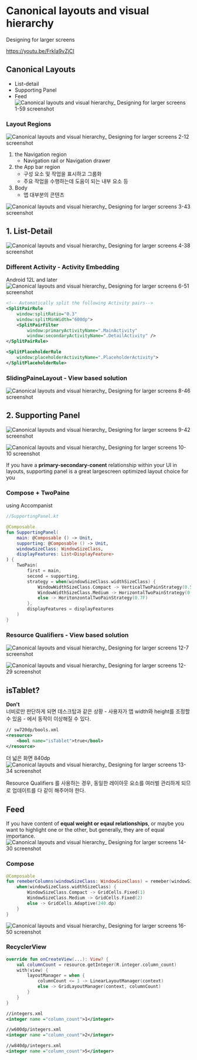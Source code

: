 # Canonical layouts and visual hierarchy
Designing for larger screens 

https://youtu.be/FrkIa9vZjCI

## Canonical Layouts
- List-detail
- Supporting Panel
- Feed
![Canonical layouts and visual hierarchy_ Designing for larger screens 1-59 screenshot](https://user-images.githubusercontent.com/360685/206890213-3864990a-1691-4fcc-83e2-ef659ee20f3c.png)

### Layout Regions
![Canonical layouts and visual hierarchy_ Designing for larger screens 2-12 screenshot](https://user-images.githubusercontent.com/360685/206890285-e088e219-6a73-464e-8ac4-16dca28e461a.png)
1. the Navigation region
    - Navigation rail or Navigation drawer
2. the App bar region
    - 구성 요소 및 작업을 표시하고 그룹화 
    - 주요 작업을 수행하는데 도움이 되는 내부 요소 등 
3. Body 
    - 앱 대부분의 콘텐츠 

![Canonical layouts and visual hierarchy_ Designing for larger screens 3-43 screenshot](https://user-images.githubusercontent.com/360685/206890443-27645d15-63af-495c-930b-ab1435f87c20.png)

## 1. List-Detail
![Canonical layouts and visual hierarchy_ Designing for larger screens 4-38 screenshot](https://user-images.githubusercontent.com/360685/206890498-d1180cda-cea6-4b99-8c98-8be8382898f3.png)

### Different Activity - Activity Embedding
Android 12L and later 
![Canonical layouts and visual hierarchy_ Designing for larger screens 6-51 screenshot](https://user-images.githubusercontent.com/360685/206890679-9364aacd-d50b-4d73-9ed4-10c7a3ea7c4f.png)

```xml
<!-- Automatically split the following Activity pairs-->
<SplitPairRule
    window:splitRatio="0.3"
    window:splitMinWidth="600dp">
    <SplitPairFilter
        window:primaryActivityName=".MainActivity"
        window:secondaryActivityName=".DetailActivity" />
</SplitPairRule>

<SplitPlaceholderRule
    window:placeholderActivityName=".PlaceholderActivity">
</SplitPlaceholderRule>    
```

### SlidingPaineLayout - View based solution
![Canonical layouts and visual hierarchy_ Designing for larger screens 8-46 screenshot](https://user-images.githubusercontent.com/360685/206891001-44384476-ec47-4566-a6ec-819e21bd117f.png)

## 2. Supporting Panel
![Canonical layouts and visual hierarchy_ Designing for larger screens 9-42 screenshot](https://user-images.githubusercontent.com/360685/206891101-fa9771ae-0171-48d4-a6a7-d8fb9a0fe3ea.png)

![Canonical layouts and visual hierarchy_ Designing for larger screens 10-10 screenshot](https://user-images.githubusercontent.com/360685/206891184-a68faa1c-d381-4ecc-89c6-60906c513c46.png)

If you have a **primary-secondary-conent** relationship within your UI in layouts, supporting panel is a great largescreen optimized layout choice for you 


### Compose + TwoPaine
using Accompanist
```kotlin
//SupportingPanel.kt

@Composable
fun SupportingPanel(
    main: @Composable () -> Unit,
    supporting: @Composable () -> Unit, 
    windowSizeClass: WindowSizeClass,
    displayFeatures: List<DisplayFeature>
) {
    TwoPain(
        first = main,
        second = supporting, 
        strategy = when(windowSizeClass.widthSizeClass) {
            WindowWidthSizeClass.Compact -> VerticalTwoPainStrategy(0.5F)
            WindowWidthSizeClass.Medium -> HorizontalTwoPainStrategy(0.5F)
            else -> HoritonzontalTwoPainStrategy(0.7F)
        },
        displayFeatures = displayFeatures
    )
}

```

### Resource Qualifiers - View based solution 
![Canonical layouts and visual hierarchy_ Designing for larger screens 12-7 screenshot](https://user-images.githubusercontent.com/360685/206891560-7fc37168-4709-443f-a751-1b2df668f8e1.png)

![Canonical layouts and visual hierarchy_ Designing for larger screens 12-29 screenshot](https://user-images.githubusercontent.com/360685/206892559-3eb32fcb-29e0-4c44-a8c1-f8be1f2b8103.png)

## isTablet?
**Don't**   
너비로만 판단하게 되면 데스크탑과 같은 상황 - 사용자가 앱 width와 height를 조정할 수 있음 - 에서 동작이 이상해질 수 있다. 
```XML
// sw720dp/bools.xml
<resource>
    <bool name="isTablet">true</bool>
</resource>
```
더 넓은 화면 840dp
![Canonical layouts and visual hierarchy_ Designing for larger screens 13-34 screenshot](https://user-images.githubusercontent.com/360685/206892809-80d096e7-665b-466e-86c4-0fdecc4417c9.png)

Resource Qualifiers 를 사용하는 경우, 동일한 레이아웃 요소를 여러벌 관리하게 되므로 업데이트를 다 같이 해주어야 한다. 

## Feed 
If you have content of **equal weight or eqaul relationships**, or maybe you want to highlight one or the other, but generally, they are of equal importance. 
![Canonical layouts and visual hierarchy_ Designing for larger screens 14-30 screenshot](https://user-images.githubusercontent.com/360685/206893043-0be9ce1c-d037-488a-ae9c-eaf9f64250e2.png)

### Compose
```kotlin
@Composable
fun remeberColumns(windowSizeClass: WindowSizeClass) = remeber(windowSizeClass) {
    when(windowSizeClass.widthSizeClass) {
        WindowSizeClass.Compact -> GridCells.Fixed(1)
        WindowSizeClass.Medium -> GridCells.Fixed(2)
        else -> GridCells.Adaptive(240.dp)
    }
}

```

![Canonical layouts and visual hierarchy_ Designing for larger screens 16-50 screenshot](https://user-images.githubusercontent.com/360685/206893395-524d343b-7a17-4913-9ce5-186969130818.png)


### RecyclerView 
```kotlin
override fun onCreateView(...): View? {
    val columnCount = resource.getInteger(R.integer.column_count)
    with(view) {
        layoutManager = when {
            columnCount <= 1 -> LinearLayoutManager(context)
            else -> GridLayoutManager(context, columnCount)
        }
    }
}
```
```xml
//integers.xml
<integer name ="column_count">1</integer>

//w600dp/integers.xml
<integer name ="column_count">2</integer>

//w840dp/integers.xml
<integer name ="column_count">5</integer>
```